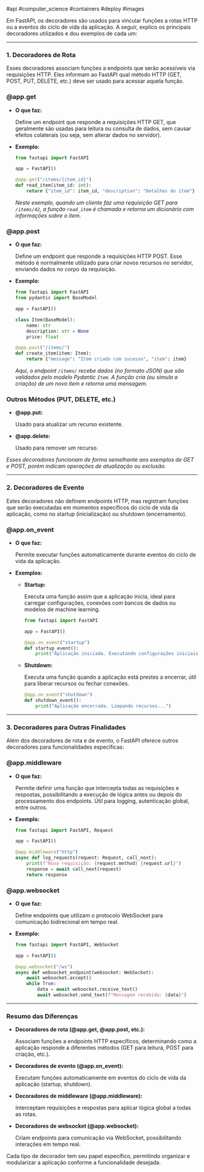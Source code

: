 
#api #computer_science #containers #deploy #images 

Em FastAPI, os decoradores são usados para vincular funções a rotas HTTP ou a eventos do ciclo de vida da aplicação. A seguir, explico os principais decoradores utilizados e dou exemplos de cada um:

---

### 1. Decoradores de Rota

Esses decoradores associam funções a endpoints que serão acessíveis via requisições HTTP. Eles informam ao FastAPI qual método HTTP (GET, POST, PUT, DELETE, etc.) deve ser usado para acessar aquela função.

### **@app.get**

- **O que faz:**
    
    Define um endpoint que responde a requisições HTTP GET, que geralmente são usadas para leitura ou consulta de dados, sem causar efeitos colaterais (ou seja, sem alterar dados no servidor).
    
- **Exemplo:**
    
    ```python
    from fastapi import FastAPI
    
    app = FastAPI()
    
    @app.get("/items/{item_id}")
    def read_item(item_id: int):
        return {"item_id": item_id, "description": "Detalhes do item"}
    ```
    
    _Neste exemplo, quando um cliente faz uma requisição GET para `/items/42`, a função `read_item` é chamada e retorna um dicionário com informações sobre o item._
    

### **@app.post**

- **O que faz:**
    
    Define um endpoint que responde a requisições HTTP POST. Esse método é normalmente utilizado para criar novos recursos no servidor, enviando dados no corpo da requisição.
    
- **Exemplo:**
    
    ```python
    from fastapi import FastAPI
    from pydantic import BaseModel
    
    app = FastAPI()
    
    class Item(BaseModel):
        name: str
        description: str = None
        price: float
    
    @app.post("/items/")
    def create_item(item: Item):
        return {"message": "Item criado com sucesso", "item": item}
    ```
    
    _Aqui, o endpoint `/items/` recebe dados (no formato JSON) que são validados pelo modelo Pydantic `Item`. A função cria (ou simula a criação) de um novo item e retorna uma mensagem._
    

### **Outros Métodos (PUT, DELETE, etc.)**

- **@app.put:**
    
    Usado para atualizar um recurso existente.
    
- **@app.delete:**
    
    Usado para remover um recurso.
    

_Esses decoradores funcionam de forma semelhante aos exemplos de GET e POST, porém indicam operações de atualização ou exclusão._

---

### 2. Decoradores de Evento

Estes decoradores não definem endpoints HTTP, mas registram funções que serão executadas em momentos específicos do ciclo de vida da aplicação, como no startup (inicialização) ou shutdown (encerramento).

### **@app.on_event**

- **O que faz:**
    
    Permite executar funções automaticamente durante eventos do ciclo de vida da aplicação.
    
- **Exemplos:**
    
    - **Startup:**
        
        Executa uma função assim que a aplicação inicia, ideal para carregar configurações, conexões com bancos de dados ou modelos de machine learning.
        
        ```python
        from fastapi import FastAPI
        
        app = FastAPI()
        
        @app.on_event("startup")
        def startup_event():
            print("Aplicação iniciada. Executando configurações iniciais...")
        ```
        
    - **Shutdown:**
        
        Executa uma função quando a aplicação está prestes a encerrar, útil para liberar recursos ou fechar conexões.
        
        ```python
        @app.on_event("shutdown")
        def shutdown_event():
            print("Aplicação encerrada. Limpando recursos...")
        ```
        

---

### 3. Decoradores para Outras Finalidades

Além dos decoradores de rota e de evento, o FastAPI oferece outros decoradores para funcionalidades específicas:

### **@app.middleware**

- **O que faz:**
    
    Permite definir uma função que intercepta todas as requisições e respostas, possibilitando a execução de lógica antes ou depois do processamento dos endpoints. Útil para logging, autenticação global, entre outros.
    
- **Exemplo:**
    
    ```python
    from fastapi import FastAPI, Request
    
    app = FastAPI()
    
    @app.middleware("http")
    async def log_requests(request: Request, call_next):
        print(f"Nova requisição: {request.method} {request.url}")
        response = await call_next(request)
        return response
    ```
    

### **@app.websocket**

- **O que faz:**
    
    Define endpoints que utilizam o protocolo WebSocket para comunicação bidirecional em tempo real.
    
- **Exemplo:**
    
    ```python
    from fastapi import FastAPI, WebSocket
    
    app = FastAPI()
    
    @app.websocket("/ws")
    async def websocket_endpoint(websocket: WebSocket):
        await websocket.accept()
        while True:
            data = await websocket.receive_text()
            await websocket.send_text(f"Mensagem recebida: {data}")
    ```
    

---

### Resumo das Diferenças

- **Decoradores de rota (@app.get, @app.post, etc.):**
    
    Associam funções a endpoints HTTP específicos, determinando como a aplicação responde a diferentes métodos (GET para leitura, POST para criação, etc.).
    
- **Decoradores de evento (@app.on_event):**
    
    Executam funções automaticamente em eventos do ciclo de vida da aplicação (startup, shutdown).
    
- **Decoradores de middleware (@app.middleware):**
    
    Interceptam requisições e respostas para aplicar lógica global a todas as rotas.
    
- **Decoradores de websocket (@app.websocket):**
    
    Criam endpoints para comunicação via WebSocket, possibilitando interações em tempo real.
    

Cada tipo de decorador tem seu papel específico, permitindo organizar e modularizar a aplicação conforme a funcionalidade desejada.